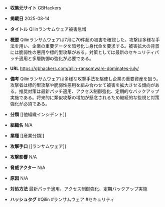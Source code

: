 - **収集元サイト**
GBHackers

- **掲載日**
2025-08-14

- **タイトル**
Qilinランサムウェア被害急増

- **概要**
Qilinランサムウェアは7月に70件超の被害を確認した。攻撃は多様な手法を用い、企業の重要データを暗号化し身代金を要求する。被害拡大の背景には脆弱性の悪用や標的型攻撃がある。対策としては最新のセキュリティパッチ適用と多層防御の強化が必要である。

- **URL**
https://gbhackers.com/qilin-ransomware-dominates-july/

- **備考**
Qilinランサムウェアは多様な攻撃手法を駆使し企業の重要資産を狙う。攻撃者は標的型攻撃や脆弱性悪用を組み合わせて被害を拡大させる傾向がある。推奨対策は最新パッチ適用、アクセス制御強化、定期的なバックアップ実施である。将来的に類似攻撃の増加が懸念されるため継続的な監視と対策強化が必須である。

- **分類**
[[他組織インシデント]]

- **組織名**
N/A

- **業種**
[[産業分類]]

- **攻撃手口**
[[ランサムウェア]]

- **攻撃影響**
N/A

- **脅威アクター**
N/A

- **原因**
N/A

- **対処方法**
最新パッチ適用、アクセス制御強化、定期バックアップ実施

- **ハッシュタグ**
#Qilin #ランサムウェア #セキュリティ
